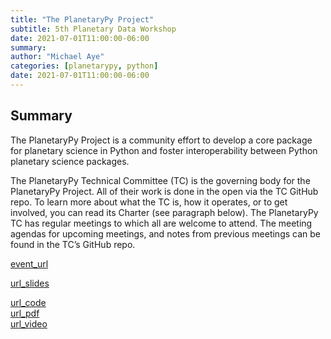 ```yaml
---
title: "The PlanetaryPy Project"
subtitle: 5th Planetary Data Workshop
date: 2021-07-01T11:00:00-06:00
summary:
author: "Michael Aye"
categories: [planetarypy, python]
date: 2021-07-01T11:00:00-06:00
---
```

## Summary

The PlanetaryPy Project is a community effort to develop a core package for planetary science in Python and foster interoperability between Python planetary science packages.

The PlanetaryPy Technical Committee (TC) is the governing body for the PlanetaryPy Project. 
All of their work is done in the open via the TC GitHub repo. 
To learn more about what the TC is, how it operates, or to get involved, you can read its Charter (see paragraph below).
The PlanetaryPy TC has regular meetings to which all are welcome to attend. 
The meeting agendas for upcoming meetings, and notes from previous meetings can be found in the TC’s GitHub repo.


[event_url](https://www.hou.usra.edu/meetings/planetdata2021/program/)


[url_slides](https://docs.google.com/presentation/d/1H-tGxfkSHF8vS-_rt5DQHVFmBYkJNaJW6yElUe9s2Ok/edit?usp=sharing)

[url_code](https://github.com/planetarypy)  
[url_pdf](https://www.hou.usra.edu/meetings/planetdata2021/pdf/7026.pdf)  
[url_video](https://www.youtube.com/watch?v=GwvRkXpmCXc)

